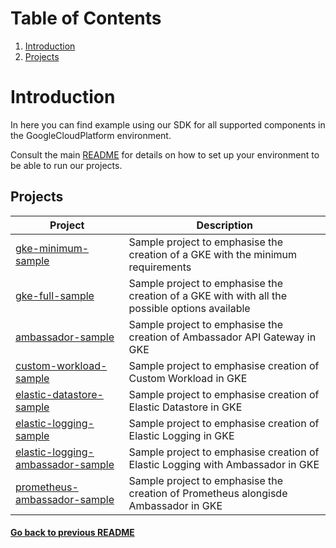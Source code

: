# Table of Contents
1. [Introduction](#introduction)
2. [Projects](#projects)
# Introduction

In here you can find example using our SDK for all supported components in the GoogleCloudPlatform environment.

Consult the main [README](../../README.md) for details on how to set up your environment to be able to run our projects.

## Projects

| Project                                                                      	| Description                                                                                              	 |
|-----------------------------------------------------------------------------	|------------------------------------------------------------------------------------------------------------|
| [ gke-minimum-sample ]( ./gke-minimum-sample/ )                             	| Sample project to emphasise the creation of a GKE with the minimum requirements                         	  |
| [ gke-full-sample ]( ./gke-full-sample/ )                                   	| Sample project to emphasise the creation of a GKE with with all the possible options available           	 |
| [ ambassador-sample ]( ./ambassador-sample/ )                                	| Sample project to emphasise the creation of Ambassador API Gateway in GKE                               	  |
| [ custom-workload-sample ](./custom-workload-sample/)                         | Sample project to emphasise creation of Custom Workload in GKE                                             |
| [ elastic-datastore-sample ]( ./elastic-datastore-sample/ ) 	                | Sample project to emphasise creation of Elastic Datastore in GKE                                         	 |
| [ elastic-logging-sample ]( ./elastic-logging-sample/ ) 	                    | Sample project to emphasise creation of Elastic Logging in GKE                                          	  |
| [ elastic-logging-ambassador-sample ]( ./elastic-logging-ambassador-sample/ ) | Sample project to emphasise creation of Elastic Logging with Ambassador in GKE                           	 |
| [ prometheus-ambassador-sample ]( ./prometheus-ambassador-sample/ )         	| Sample project to emphasise the creation of Prometheus alongisde Ambassador in GKE                       	 |

#### [Go back to previous README](../../README.md)